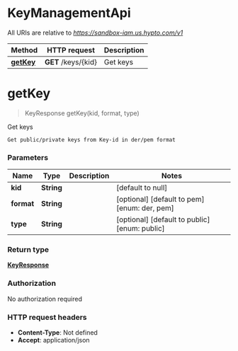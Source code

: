 # KeyManagementApi

All URIs are relative to *https://sandbox-iam.us.hypto.com/v1*

Method | HTTP request | Description
------------- | ------------- | -------------
[**getKey**](KeyManagementApi.md#getKey) | **GET** /keys/{kid} | Get keys


<a name="getKey"></a>
# **getKey**
> KeyResponse getKey(kid, format, type)

Get keys

    Get public/private keys from Key-id in der/pem format

### Parameters

Name | Type | Description  | Notes
------------- | ------------- | ------------- | -------------
 **kid** | **String**|  | [default to null]
 **format** | **String**|  | [optional] [default to pem] [enum: der, pem]
 **type** | **String**|  | [optional] [default to public] [enum: public]

### Return type

[**KeyResponse**](../Models/KeyResponse.md)

### Authorization

No authorization required

### HTTP request headers

- **Content-Type**: Not defined
- **Accept**: application/json

